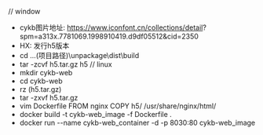 // window
* cykb图片地址:		https://www.iconfont.cn/collections/detail?
					spm=a313x.7781069.1998910419.d9df05512&cid=2350
* HX: 发行h5版本
* cd ...(项目路径)\unpackage\dist\build
* tar -zcvf h5.tar.gz h5
	// linux
* mkdir cykb-web
* cd cykb-web
* rz (h5.tar.gz)
* tar -zxvf h5.tar.gz
* vim Dockerfile
	FROM nginx
	COPY h5/ /usr/share/nginx/html/
* docker build -t cykb-web_image -f Dockerfile .
* docker run --name cykb-web_container -d -p 8030:80 cykb-web_image